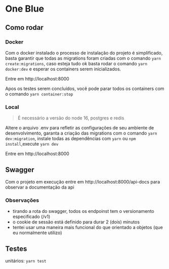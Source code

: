 # One Blue

## Como rodar

### Docker

Com o docker instalado o processo de instalação do projeto é simplificado, basta garantir que todas as migrations foram criadas com o comando `yarn create:migrations`, caso esteja tudo ok basta rodar o comando `yarn docker:dev` e esperar os containers serem inicializados.

Entre em http://localhost:8000

Apos os testes serem concluídos, você pode parar todos os containers com o comando `yarn container:stop`

### Local

> É necessário a versão do node 16, postgres e redis

Altere o arquivo .env para refletir as configurações de seu ambiente de desenvolvimento, garanta a criação das migrations com o comando `yarn dev:migration`, instale todas as dependências com `yarn` ou `npm install`,execute `yarn dev`

Entre em http://localhost:8000

## Swagger

Com o projeto em execução entre em http://localhost:8000/api-docs para observar a documentação da api

### Observações

-   tirando a rota do swagger, todos os endpoinst tem o versionamento especificado (/v1)
-   o cookie de sessão está definido para durar 2 (dois) minutos
-   tentei usar uma maneira mais funcional do que orientado a objetos (que eu normalmente utilizo)

## Testes

unitários: `yarn test`
